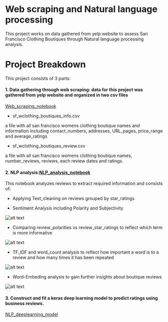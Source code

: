 # Web scraping and Natural language processing

This project works on data gathered from yelp website to assess San Francisco Clothing Boutiques through Natural language processing analysis.


# Project Breakdown

This project consists of 3 parts:


#### 1. Data gathering through web scraping: data for this project was gathered from yelp website and organized in two csv files

[Web_scraping_notebook](https://github.com/FarnazG/project006/blob/master/Web_Scraping_notebook.ipynb)

* sf_wclothing_boutiques_info.csv

a file with all san francisco womens clothing boutique names and information including contact_numbers, addresses, URL_pages, price_range and average_ratings

* sf_wclothing_boutiques_review.csv

a file with all san francisco womens clothing boutique names, number_reviews, reviews, each review dates and ratings.



#### 2. NLP analysis:[NLP_analysis_notebook](https://github.com/FarnazG/project006/blob/master/NLP_Analysis_notebook.ipynb)

This notebook analyzes reviews to extract required information and consists of:

* Applying Text_cleaning on reviews grouped by star_ratings

* Sentiment Analysis including Polarity and Subjectivity

![alt text](https://github.com/FarnazG/project006/blob/master/images/Display_polarity_over_time_for_each_specific_boutique.png)

* Comparing review_polarities vs review_star_ratings to reflect which term is more informative

![alt text](https://github.com/FarnazG/project006/blob/master/images/Compare_review_polarity_vs_review_star_ratings.png)

* TF_IDF and word_count analysis to reflect how important a word is to a review and how many times it has been repeated

![alt text](https://github.com/FarnazG/project006/blob/master/images/most_important_words_in_store_reviews.png)

* Word-Embeding analysis to gain further insights about boutique reviews

![alt text](https://github.com/FarnazG/project006/blob/master/images/word_embedding.png)



#### 3. Construct and fit a keras deep learning model to predict ratings using business reviews.

[NLP_deeplearning_model](https://github.com/FarnazG/project006/blob/master/NLP_Deeplearning_model.ipynb)
